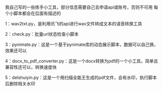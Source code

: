 我自己写的一些练手小工具，部分信息需要自己去申请api或账号，否则不可用
每个小脚本都会在后面有描述的


1：wav2txt.py，是利用讯飞的api进行wav文件转成文本的语音转换工具

2：check.py：批量url状态检查小脚本

3：pynimate.py：这是一个基于pynimate库的动态展示脚本，数据可以自己换，效果还可以

4：docx_to_pdf_converter.py：这是一个docx转换为pdf的一个小工具，简单且兼容性还可以，转换速度快

5：delshuiyin.py：这是一个用扫描全能王生成的pdf文件，会有水印，执行脚本后删除相关水印
